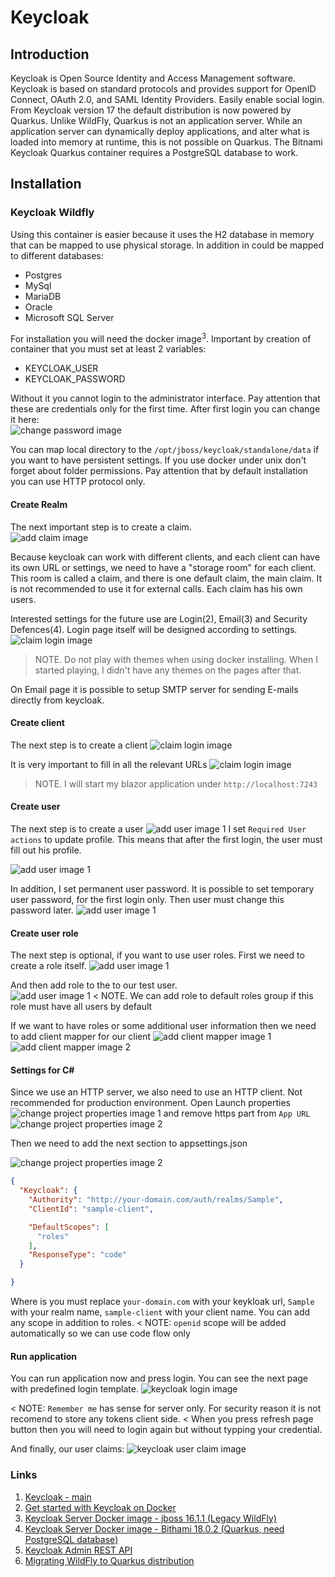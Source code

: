 # Keycloak

## Introduction
Keycloak is Open Source Identity and Access Management software. Keycloak is based on standard protocols and provides support for OpenID Connect, OAuth 2.0, and SAML Identity Providers. Easily enable social login.
From Keycloak version 17 the default distribution is now powered by Quarkus.
Unlike WildFly, Quarkus is not an application server. While an application server can dynamically deploy applications, and alter what is loaded into memory at runtime, this is not possible on Quarkus. The Bitnami Keycloak Quarkus container requires a PostgreSQL database to work.

## Installation
### Keycloak Wildfly
Using this container is easier because it uses the H2 database in memory that can be mapped to use physical storage. In addition in could be mapped to different databases:
- Postgres
- MySql
- MariaDB
- Oracle
- Microsoft SQL Server

For installation you will need the docker image<sup>3</sup>. Important by creation of container that you must set at least 2 variables:
- KEYCLOAK_USER
- KEYCLOAK_PASSWORD

Without it you cannot login to the administrator interface. Pay attention that these are credentials only for the first time.
After first login you can change it here:  
![change password image](images/change-password.png) 

You can map local directory to the `/opt/jboss/keycloak/standalone/data` if you want to have persistent settings.
If you use docker under unix don't forget about folder permissions. Pay attention that by default installation you can use HTTP protocol only. 
#### Create Realm

The next important step is to create a claim.   
![add claim image](images/add-claim.png) 

Because keycloak can work with different clients, and each client can have its own URL or settings, we need to have a "storage room" for each client. This room is called a claim, and there is one default claim, the main claim. It is not recommended to use it for external calls. Each claim has his own users.

Interested settings for the future use are Login(2), Email(3) and Security Defences(4). Login page itself will be designed according to settings. 
![claim login image](images/claim-login.png) 

> NOTE. Do not play with themes when using docker installing. When I started playing, I didn't have any themes on the pages after that.

On Email page it is possible to setup SMTP server for sending E-mails directly from keycloak. 
#### Create client

The next step is to create a client
![claim login image](images/add-client.png)

It is very important to fill in all the relevant URLs
![claim login image](images/client-urls.png) 

> NOTE.  I will start my blazor application under `http://localhost:7243`

#### Create user 
The next step is to create a user
![add user image 1](images/add-user.png)
I set `Required User actions` to update profile. This means that after the first login, the user must fill out his profile.

![add user image 1](images/add-user1.png)

In addition, I set permanent user password. It is possible to set temporary user password, for the first login only. Then user must change this password later.
![add user image 1](images/add-user2.png)
 
#### Create user role

The next step is optional, if you want to use user roles.
First we need to create a role itself.
![add user image 1](images/add-role1.png)

And then add role to the to our test user.  
![add user image 1](images/add-role2.png)
< NOTE. We can add role to default roles group if this role must have all users by default

If we want to have roles or some additional user information then we need to add client mapper for our client
![add client mapper image 1](images/add-client-mapper.png) 
![add client mapper image 2](images/client-mapper.png) 

#### Settings for C#

Since we use an HTTP server, we also need to use an HTTP client. Not recommended for production environment. 
Open Launch properties
![change project properties image 1](images/prj-prop.png)
and remove https part from `App URL` 
![change project properties image 2](images/prj-prop2.png) 

Then we need to add the next section to appsettings.json

![change project properties image 2](images/appsettings.png)

```JSON
{
  "Keycloak": {
    "Authority": "http://your-domain.com/auth/realms/Sample",
    "ClientId": "sample-client",

    "DefaultScopes": [
      "roles"
    ],
    "ResponseType": "code"
  }

}
```

Where is you must replace `your-domain.com` with your keykloak url, `Sample` with your realm name, `sample-client` with your client name. You can add any scope in addition to roles.
< NOTE: `openid` scope will be added automatically so we can use code flow only

#### Run application
You can run application now and press login. You can see the next page with predefined login template.
![keycloak login image](images/keycloak-login.png)

< NOTE: `Remember me` has sense for server only. For security reason it is not recomend to store any tokens client side.
< When you press refresh page button then you will need to login again but without typping your credential.
 
And finally, our user claims:
![keycloak user claim image](images/user-claims.png)

### Links
1. [Keycloak - main](https://www.keycloak.org/)
2. [Get started with Keycloak on Docker](https://www.keycloak.org/getting-started/getting-started-docker)
3. [Keycloak Server Docker image - jboss 16.1.1 (Legacy WildFly)](https://hub.docker.com/r/jboss/keycloak)
4. [Keycloak Server Docker image - Bithami 18.0.2 (Quarkus, need PostgreSQL database)](https://hub.docker.com/r/bitnami/keycloak/)
5. [Keycloak Admin REST API](https://www.keycloak.org/docs-api/18.0/rest-api/index.html)
6. [Migrating WildFly to Quarkus distribution](https://www.keycloak.org/migration/migrating-to-quarkus)

